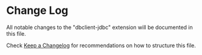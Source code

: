 # Change Log

All notable changes to the "dbclient-jdbc" extension will be documented in this file.

Check [Keep a Changelog](http://keepachangelog.com/) for recommendations on how to structure this file.
